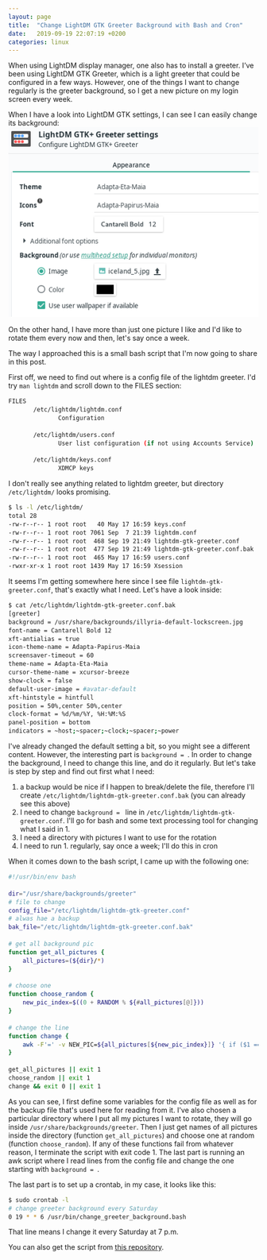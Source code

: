 ```yaml
---
layout: page
title:  "Change LightDM GTK Greeter Background with Bash and Cron"
date:   2019-09-19 22:07:19 +0200
categories: linux
---
```


When using LightDM display manager, one also has to install a greeter. I’ve been using LightDM GTK Greeter, which is a light greeter that could be configured in a few ways. However, one of the things I want to change regularly is the greeter background, so I get a new picture on my login screen every week.

When I have a look into LightDM GTK settings, I can see I can easily change its background: ![image](/images/lightdm_greeter_settings.png)

On the other hand, I have more than just one picture I like and I'd like to rotate them every now and then, let's say once a week.

The way I approached this is a small bash script that I'm now going to share in this post.

First off, we need to find out where is a config file of the lightdm greeter. I'd try `man lightdm` and scroll down to the FILES section:

```bash
FILES
       /etc/lightdm/lightdm.conf
              Configuration

       /etc/lightdm/users.conf
              User list configuration (if not using Accounts Service)

       /etc/lightdm/keys.conf
              XDMCP keys
```

I don't really see anything related to lightdm greeter, but directory `/etc/lightdm/` looks promising.

```bash
$ ls -l /etc/lightdm/
total 28
-rw-r--r-- 1 root root   40 May 17 16:59 keys.conf
-rw-r--r-- 1 root root 7061 Sep  7 21:39 lightdm.conf
-rw-r--r-- 1 root root  468 Sep 19 21:49 lightdm-gtk-greeter.conf
-rw-r--r-- 1 root root  477 Sep 19 21:49 lightdm-gtk-greeter.conf.bak
-rw-r--r-- 1 root root  465 May 17 16:59 users.conf
-rwxr-xr-x 1 root root 1439 May 17 16:59 Xsession
```

It seems I'm getting somewhere here since I see file `lightdm-gtk-greeter.conf`, that's exactly what I need. Let's have a look inside:

```bash
$ cat /etc/lightdm/lightdm-gtk-greeter.conf.bak 
[greeter]
background = /usr/share/backgrounds/illyria-default-lockscreen.jpg
font-name = Cantarell Bold 12
xft-antialias = true
icon-theme-name = Adapta-Papirus-Maia
screensaver-timeout = 60
theme-name = Adapta-Eta-Maia
cursor-theme-name = xcursor-breeze
show-clock = false
default-user-image = #avatar-default
xft-hintstyle = hintfull
position = 50%,center 50%,center
clock-format = %d/%m/%Y, %H:%M:%S
panel-position = bottom
indicators = ~host;~spacer;~clock;~spacer;~power
```

I've already changed the default setting a bit, so you might see a different content. However, the interesting part is `background = `. In order to change the background, I need to change this line, and do it regularly. But let's take is step by step and find out first what I need:
1. a backup would be nice if I happen to break/delete the file, therefore I'll create `/etc/lightdm/lightdm-gtk-greeter.conf.bak` (you can already see this above)
2. I need to change `background = ` line in `/etc/lightdm/lightdm-gtk-greeter.conf`. I'll go for bash and some text processing tool for changing what I said in 1.
3. I need a directory with pictures I want to use for the rotation
4. I need to run 1. regularly, say once a week; I'll do this in cron

When it comes down to the bash script, I came up with the following one:

```bash
#!/usr/bin/env bash

dir="/usr/share/backgrounds/greeter"
# file to change
config_file="/etc/lightdm/lightdm-gtk-greeter.conf"
# alwas hae a backup
bak_file="/etc/lightdm/lightdm-gtk-greeter.conf.bak"

# get all background pic
function get_all_pictures {
	all_pictures=(${dir}/*)
}

# choose one
function choose_random {
	new_pic_index=$((0 + RANDOM % ${#all_pictures[@]}))
}

# change the line
function change {
	awk -F'=' -v NEW_PIC=${all_pictures[${new_pic_index}]} '{ if ($1 == "background ") {print "background = "NEW_PIC} else {print} }' "${bak_file}" > "${config_file}" 
}

get_all_pictures || exit 1
choose_random || exit 1
change && exit 0 || exit 1
```

As you can see, I first define some variables for the config file as well as for the backup file that's used here for reading from it. I've also chosen a particular directory where I put all my pictures I want to rotate, they will go inside `/usr/share/backgrounds/greeter`. Then I just get names of all pictures inside the directory (function `get_all_pictures`) and choose one at random (function `choose_random`). If any of these functions fail from whatever reason, I terminate the script with exit code 1. The last part is running an awk script where I read lines from the config file and change the one starting with `background = `.

The last part is to set up a crontab, in my case, it looks like this:

```bash
$ sudo crontab -l
# change greeter background every Saturday
0 19 * * 6 /usr/bin/change_greeter_background.bash
```

That line means I change it every Saturday at 7 p.m.

You can also get the script from [this repository](https://github.com/pavelsaman/BashWorkspace.git).
